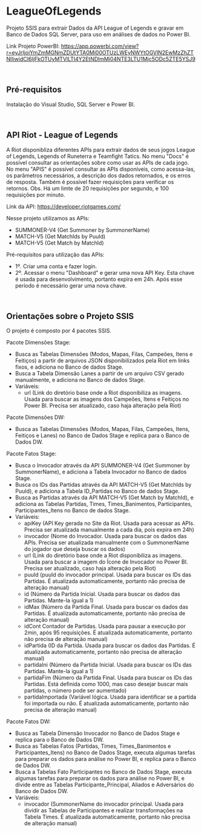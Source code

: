 # LeagueOfLegends
Projeto SSIS para extrair Dados da API League of Legends e gravar em Banco de Dados SQL Server, para uso em análises de dados no Power BI.

Link Projeto PowerBI: https://app.powerbi.com/view?r=eyJrIjoiYmZmMGNmZDUtYTA0Mi00OTUzLWEyNWYtOGVlN2EwMzZhZTNlIiwidCI6IjFkOTUyMTVlLTI4Y2EtNDlmMi04NTE3LTU1Mjc5ODc5ZTE5YSJ9

<br />

## Pré-requisitos
Instalação do Visual Studio, SQL Server e Power BI.

<br />

## API Riot - League of Legends
A Riot disponibliza diferentes APIs para extrair dados de seus jogos League of Legends, Legends of Runeterra e Teamfight Tatics.
No menu "Docs" é possível consultar as orientações sobre como usar as APIs de cada jogo.
No menu "APIS" é possível consultar as APIs disponíveis, como acessa-las, os parâmetros necessários, a descrição dos dados retornados, e os erros de resposta. Também é possível fazer requisições para verificar os retornos.
Obs. Há um limte de 20 requisições por segundo, e 100 requisições por minuto.

Link da API: https://developer.riotgames.com/

Nesse projeto utilizamos as APIs:
- SUMMONER-V4 (Get Summoner by SummonerName)
- MATCH-V5 (Get MatchIds by PuuId)
- MATCH-V5 (Get Match by MatchId)

Pré-requisitos para utilização das APIs:
- 1º. Criar uma conta e fazer login.
- 2º. Acessar o menu "Dashboard" e gerar uma nova API Key. Esta chave é usada para desenvolvimento, portanto expira em 24h. Após esse período é necessário gerar uma nova chave.

<br />

## Orientações sobre o Projeto SSIS
O projeto é composto por 4 pacotes SSIS.

Pacote Dimensões Stage: 
- Busca as Tabelas Dimensões (Modos, Mapas, Filas, Campeões, Itens e Feitiços) a partir de arquivos JSON disponibilizados pela Riot em links fixos, e adiciona no Banco de dados Stage. 
- Busca a Tabela Dimensão Lanes a partir de um arquivo CSV gerado manualmente, e adiciona no Banco de dados Stage. 
- Variáveis: 
	- url (Link do diretório base onde a Riot disponibiliza as imagens. Usada para buscar as imagens dos Campeões, Itens e Feitiços no Power BI. Precisa ser atualizado, caso haja alteração pela Riot)

Pacote Dimensões DW:
- Busca as Tabelas Dimensões (Modos, Mapas, Filas, Campeões, Itens, Feitiços e Lanes) no Banco de Dados Stage e replica para o Banco de Dados DW.

Pacote Fatos Stage:
- Busca o Invocador através da API SUMMONER-V4 (Get Summoner by SummonerName), e adiciona a Tabela Invocador no Banco de dados Stage. 
- Busca os IDs das Partidas através da API MATCH-V5 (Get MatchIds by PuuId), e adiciona a Tabela ID_Partidas no Banco de dados Stage. 
- Busca as Partidas através da API MATCH-V5 (Get Match by MatchId), e adiciona as Tabelas Partidas, Times, Times_Banimentos, Participantes, Participantes_Itens no Banco de dados Stage. 
- Variáveis: 
	- apiKey (API Key gerada no Site da Riot. Usada para acessar as APIs. Precisa ser atualizada manualmente a cada dia, pois expira em 24h)
	- invocador (Nome do Invocador. Usada para buscar os dados das APIs. Precisa ser atualizada manualmente com o SummonerName do jogador que deseja buscar os dados)
	- url (Link do diretório base onde a Riot disponibiliza as imagens. Usada para buscar a imagem do Ícone de Invocador no Power BI. Precisa ser atualizado, caso haja alteração pela Riot)
	- puuId (puuId do invocador principal. Usada para buscar os IDs das Partidas. É atualizada automaticamente, portanto não precisa de alteração manual)
	- id (Número da Partida Inicial. Usada para buscar os dados das Partidas. Mante-la igual a 1)
	- idMax (Número da Partida Final. Usada para buscar os dados das Partidas. É atualizada automaticamente, portanto não precisa de alteração manual)
	- idCont Contador de Partidas. Usada para pausar a execução por 2min, após 95 requisições. É atualizada automaticamente, portanto não precisa de alteração manual)
	- idPartida (ID da Partida. Usada para buscar os dados das Partidas. É atualizada automaticamente, portanto não precisa de alteração manual)
	- partidaIni (Número da Partida Inicial. Usada para buscar os IDs das Partidas. Mante-la igual a 1)
	- partidaFim (Número da Partida Final. Usada para buscar os IDs das Partidas. Está definida como 1000, mas caso desejar buscar mais partidas, o número pode ser aumentado)
	- partidaImportada (Variável lógica. Usada para identificar se a partida foi importada ou não. É atualizada automaticamente, portanto não precisa de alteração manual)

Pacote Fatos DW:
- Busca as Tabela Dimensão Invocador no Banco de Dados Stage e replica para o Banco de Dados DW.
- Busca as Tabelas Fatos (Partidas, Times, Times_Banimentos e Participantes_Itens) no Banco de Dados Stage, executa algumas tarefas para preparar os dados para análise no Power BI, e replica para o Banco de Dados DW.
- Busca a Tabelas Fato Participantes no Banco de Dados Stage, executa algumas tarefas para preparar os dados para análise no Power BI, e divide entre as Tabelas Participante_Principal, Aliados e Adversários do Banco de Dados DW.
- Variáveis: 
	- invocador (SummonerName do invocador principal. Usada para dividir as Tabelas de Participantes e realizar transformações na Tabela Times. É atualizada automaticamente, portanto não precisa de alteração manual)

